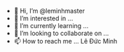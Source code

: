 - 👋 Hi, I’m @leminhmaster
- 👀 I’m interested in ...
- 🌱 I’m currently learning ...
- 💞️ I’m looking to collaborate on ...
- 📫 How to reach me ...
Lê Đức Minh
<!---
leminhmaster/leminhmaster is a ✨ special ✨ repository because its `README.md` (this file) appears on your GitHub profile.
You can click the Preview link to take a look at your changes.
--->
